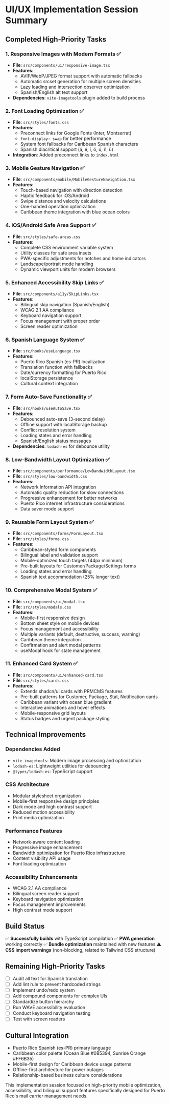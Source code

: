 # UI/UX Implementation Session Summary

## Completed High-Priority Tasks

### 1. Responsive Images with Modern Formats ✅

- **File**: `src/components/ui/responsive-image.tsx`
- **Features**:
  - AVIF/WebP/JPEG format support with automatic fallbacks
  - Automatic srcset generation for multiple screen densities
  - Lazy loading and intersection observer optimization
  - Spanish/English alt text support
- **Dependencies**: `vite-imagetools` plugin added to build process

### 2. Font Loading Optimization ✅

- **File**: `src/styles/fonts.css`
- **Features**:
  - Preconnect links for Google Fonts (Inter, Montserrat)
  - `font-display: swap` for better performance
  - System font fallbacks for Caribbean Spanish characters
  - Spanish diacritical support (á, é, í, ó, ú, ñ, ü)
- **Integration**: Added preconnect links to `index.html`

### 3. Mobile Gesture Navigation ✅

- **File**: `src/components/mobile/MobileGestureNavigation.tsx`
- **Features**:
  - Touch-based navigation with direction detection
  - Haptic feedback for iOS/Android
  - Swipe distance and velocity calculations
  - One-handed operation optimization
  - Caribbean theme integration with blue ocean colors

### 4. iOS/Android Safe Area Support ✅

- **File**: `src/styles/safe-areas.css`
- **Features**:
  - Complete CSS environment variable system
  - Utility classes for safe area insets
  - PWA-specific adjustments for notches and home indicators
  - Landscape/portrait mode handling
  - Dynamic viewport units for modern browsers

### 5. Enhanced Accessibility Skip Links ✅

- **File**: `src/components/a11y/SkipLinks.tsx`
- **Features**:
  - Bilingual skip navigation (Spanish/English)
  - WCAG 2.1 AA compliance
  - Keyboard navigation support
  - Focus management with proper order
  - Screen reader optimization

### 6. Spanish Language System ✅

- **File**: `src/hooks/useLanguage.tsx`
- **Features**:
  - Puerto Rico Spanish (es-PR) localization
  - Translation function with fallbacks
  - Date/currency formatting for Puerto Rico
  - localStorage persistence
  - Cultural context integration

### 7. Form Auto-Save Functionality ✅

- **File**: `src/hooks/useAutoSave.tsx`
- **Features**:
  - Debounced auto-save (3-second delay)
  - Offline support with localStorage backup
  - Conflict resolution system
  - Loading states and error handling
  - Spanish/English status messages
- **Dependencies**: `lodash-es` for debounce utility

### 8. Low-Bandwidth Layout Optimization ✅

- **File**: `src/components/performance/LowBandwidthLayout.tsx`
- **File**: `src/styles/low-bandwidth.css`
- **Features**:
  - Network Information API integration
  - Automatic quality reduction for slow connections
  - Progressive enhancement for better networks
  - Puerto Rico internet infrastructure considerations
  - Data saver mode support

### 9. Reusable Form Layout System ✅

- **File**: `src/components/forms/FormLayout.tsx`
- **File**: `src/styles/forms.css`
- **Features**:
  - Caribbean-styled form components
  - Bilingual label and validation support
  - Mobile-optimized touch targets (44px minimum)
  - Pre-built layouts for Customer/Package/Settings forms
  - Loading states and error handling
  - Spanish text accommodation (25% longer text)

### 10. Comprehensive Modal System ✅

- **File**: `src/components/ui/modal.tsx`
- **File**: `src/styles/modals.css`
- **Features**:
  - Mobile-first responsive design
  - Bottom sheet style on mobile devices
  - Focus management and accessibility
  - Multiple variants (default, destructive, success, warning)
  - Caribbean theme integration
  - Confirmation and alert modal patterns
  - useModal hook for state management

### 11. Enhanced Card System ✅

- **File**: `src/components/ui/enhanced-card.tsx`
- **File**: `src/styles/cards.css`
- **Features**:
  - Extends shadcn/ui cards with PRMCMS features
  - Pre-built patterns for Customer, Package, Stat, Notification cards
  - Caribbean variant with ocean blue gradient
  - Interactive animations and hover effects
  - Mobile-responsive grid layouts
  - Status badges and urgent package styling

## Technical Improvements

### Dependencies Added

- `vite-imagetools`: Modern image processing and optimization
- `lodash-es`: Lightweight utilities for debouncing
- `@types/lodash-es`: TypeScript support

### CSS Architecture

- Modular stylesheet organization
- Mobile-first responsive design principles
- Dark mode and high contrast support
- Reduced motion accessibility
- Print media optimization

### Performance Features

- Network-aware content loading
- Progressive image enhancement
- Bandwidth optimization for Puerto Rico infrastructure
- Content visibility API usage
- Font loading optimization

### Accessibility Enhancements

- WCAG 2.1 AA compliance
- Bilingual screen reader support
- Keyboard navigation optimization
- Focus management improvements
- High contrast mode support

## Build Status

✅ **Successfully builds** with TypeScript compilation
✅ **PWA generation** working correctly
✅ **Bundle optimization** maintained with new features
⚠️ **CSS import warnings** (non-blocking, related to Tailwind CSS structure)

## Remaining High-Priority Tasks

- [ ] Audit all text for Spanish translation
- [ ] Add lint rule to prevent hardcoded strings
- [ ] Implement undo/redo system
- [ ] Add compound components for complex UIs
- [ ] Standardize button hierarchy
- [ ] Run WAVE accessibility evaluation
- [ ] Conduct keyboard navigation testing
- [ ] Test with screen readers

## Cultural Integration

- Puerto Rico Spanish (es-PR) primary language
- Caribbean color palette (Ocean Blue #0B5394, Sunrise Orange #FF6B35)
- Mobile-first design for Caribbean device usage patterns
- Offline-first architecture for power outages
- Relationship-based business culture considerations

This implementation session focused on high-priority mobile optimization, accessibility, and bilingual support features specifically designed for Puerto Rico's mail carrier management needs.

